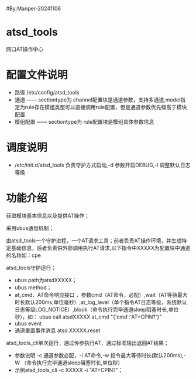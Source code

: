 #By:Manper-20241106
# atsd_tools
网口AT操作中心
# 配置文件说明
 - 路径 /etc/config/atsd_tools
 - 通道 —— sectiontype为 channel配置块是通道参数，支持多通道,model指定为rule存在模组类型可以直接调用rule配置，但是通道参数优先级高于模块配置
 - 模组配置 —— sectiontype为 rule配置块是模组具体参数信息
# 调度说明
 - /etc/init.d/atsd_tools 负责守护方式启动,-d 参数开启DEBUG,-l 调整默认日志等级
# 功能介绍
获取模块基本信息以及提供AT操作；

采用ubus通信机制；

由atsd_tools一个守护进程，一个AT请求工具；前者负责AT操作环境，并生成特定基础信息，后者负责供外部调用执行AT请求,以下指令中XXXXX为配置块中通道的名称如：cpe

atsd_tools守护运行；
 - ubus path为atsdXXXXX；
 - ubus method；
 -    at_cmd，AT命令响应接口 ，参数cmd（AT命令，必配）,wait（AT等待最大时长默认200ms,单位毫秒）,at_log_level（单个指令AT日志等级，系统默认日志等级LOG_NOTICE）,block（命令执行完毕通道sleep阻塞时长,单位秒），如：
        ubus call atsdXXXXX at_cmd "{'cmd':'AT+CPIN?'}"
 - ubus event
 -    通道重置事件消息 atsd.XXXXX.reset 

atsd_tools_cli单次运行，通过传参执行AT，通过标准输出返回AT结果；
 - 参数说明 -c 通道参数必配，-i AT命令,-w 指令最大等待时长(默认200ms),-W （命令执行完毕通道sleep阻塞时长,单位秒）
 - 示例atsd_tools_cli -c XXXXX -i "AT+CPIN?"；

